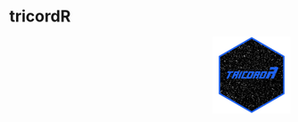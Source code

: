 # tricordR

<a href='https://www.willschulz.com'><img src='man/figures/logo.png' align="right" height="139" />
